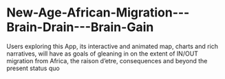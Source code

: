 # New-Age-African-Migration---Brain-Drain---Brain-Gain
Users exploring this App, its interactive and animated map, charts and rich narratives, will have as goals of gleaning in on the extent of IN/OUT migration from Africa, the raison d’etre, consequences and beyond the present status quo
